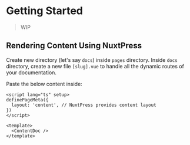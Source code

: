 # Getting Started

> WIP

## Rendering Content Using NuxtPress

Create new directory (let's say `docs`) inside `pages` directory. Inside `docs` directory, create a new file `[slug].vue` to handle all the dynamic routes of your documentation.

Paste the below content inside:

```vue
<script lang="ts" setup>
definePageMeta({
  layout: 'content', // NuxtPress provides content layout
})
</script>

<template>
  <ContentDoc />
</template>
```
